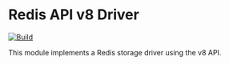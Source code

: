 <!--
SPDX-FileCopyrightText: 2023-present Intel Corporation
SPDX-License-Identifier: Apache-2.0
-->

# Redis API v8 Driver

[![Build](https://img.shields.io/github/actions/workflow/status/atomix/atomix/drivers-redis-v8-test.yml?style=for-the-badge)](https://github.com/atomix/atomix/actions/workflows/drivers-redis-v8.yml)

This module implements a Redis storage driver using the v8 API.
